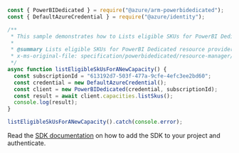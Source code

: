 ```javascript
const { PowerBIDedicated } = require("@azure/arm-powerbidedicated");
const { DefaultAzureCredential } = require("@azure/identity");

/**
 * This sample demonstrates how to Lists eligible SKUs for PowerBI Dedicated resource provider.
 *
 * @summary Lists eligible SKUs for PowerBI Dedicated resource provider.
 * x-ms-original-file: specification/powerbidedicated/resource-manager/Microsoft.PowerBIdedicated/stable/2021-01-01/examples/listSKUsForNew.json
 */
async function listEligibleSkUsForANewCapacity() {
  const subscriptionId = "613192d7-503f-477a-9cfe-4efc3ee2bd60";
  const credential = new DefaultAzureCredential();
  const client = new PowerBIDedicated(credential, subscriptionId);
  const result = await client.capacities.listSkus();
  console.log(result);
}

listEligibleSkUsForANewCapacity().catch(console.error);
```

Read the [SDK documentation](https://github.com/Azure/azure-sdk-for-js/blob/%40azure%2Farm-powerbidedicated_3.0.1/sdk/powerbidedicated/arm-powerbidedicated/README.md) on how to add the SDK to your project and authenticate.
